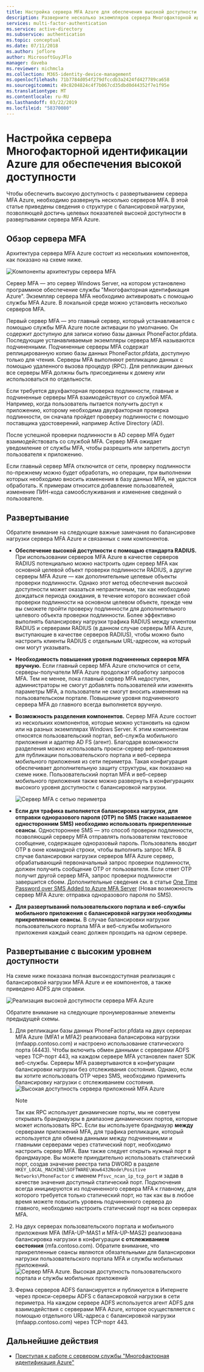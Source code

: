 ```yaml
---
title: Настройка сервера MFA Azure для обеспечения высокой доступности — Azure Active Directory
description: Разверните несколько экземпляров сервера Многофакторной идентификации Azure в конфигурациях, обеспечивающих высокую доступность.
services: multi-factor-authentication
ms.service: active-directory
ms.subservice: authentication
ms.topic: conceptual
ms.date: 07/11/2018
ms.author: joflore
author: MicrosoftGuyJFlo
manager: daveba
ms.reviewer: michmcla
ms.collection: M365-identity-device-management
ms.openlocfilehash: 71b7784d054f279dfccdb3a2424fd427789ca658
ms.sourcegitcommit: 49c8204824c4f7b067cd35dbd0d44352f7e1f95e
ms.translationtype: MT
ms.contentlocale: ru-RU
ms.lasthandoff: 03/22/2019
ms.locfileid: "58370080"
---
```

# <a name="configure-azure-multi-factor-authentication-server-for-high-availability"></a>Настройка сервера Многофакторной идентификации Azure для обеспечения высокой доступности

Чтобы обеспечить высокую доступность с развертыванием сервера MFA Azure, необходимо развернуть несколько серверов MFA. В этой статье приведены сведения о структуре с балансировкой нагрузки, позволяющей достичь целевых показателей высокой доступности в развертывании сервера MFA Azure.

## <a name="mfa-server-overview"></a>Обзор сервера MFA

Архитектура сервера MFA Azure состоит из нескольких компонентов, как показано на схеме ниже.

 ![Компоненты архитектуры сервера MFA](./media/howto-mfaserver-deploy-ha/mfa-ha-architecture.png)

Сервер MFA — это сервер Windows Server, на котором установлено программное обеспечение службы "Многофакторная идентификация Azure". Экземпляр сервера MFA необходимо активировать с помощью службы MFA Azure. В локальной среде можно установить несколько серверов MFA.

Первый сервер MFA — это главный сервер, который устанавливается с помощью службы MFA Azure после активации по умолчанию. Он содержит доступную для записи копию базы данных PhoneFactor.pfdata. Последующие устанавливаемые экземпляры сервера MFA называются подчиненными. Подчиненные серверы MFA содержат реплицированную копию базы данных PhoneFactor.pfdata, доступную только для чтения. Серверы MFA выполняют репликацию данных с помощью удаленного вызова процедур (RPC). Для репликации данных все серверы MFA должны быть присоединены к домену или использоваться по отдельности.

Если требуется двухфакторная проверка подлинности, главные и подчиненные серверы MFA взаимодействуют со службой MFA. Например, когда пользователь пытается получить доступ к приложению, которому необходима двухфакторная проверка подлинности, он сначала пройдет проверку подлинности с помощью поставщика удостоверений, например Active Directory (AD).

После успешной проверки подлинности в AD сервер MFA будет взаимодействовать со службой MFA. Сервер MFA ожидает уведомление от службы MFA, чтобы разрешить или запретить доступ пользователя к приложению.

Если главный сервер MFA отключится от сети, проверку подлинности по-прежнему можно будет обработать, но операции, при выполнении которых необходимо вносить изменения в базу данных MFA, не удастся обработать. К примерам относится добавление пользователей, изменение ПИН-кода самообслуживания и изменение сведений о пользователе.

## <a name="deployment"></a>Развертывание

Обратите внимание на следующие важные замечания по балансировке нагрузки сервера MFA Azure и связанных с ним компонентов.

* **Обеспечение высокой доступности с помощью стандарта RADIUS.** При использовании серверов MFA Azure в качестве серверов RADIUS потенциально можно настроить один сервер MFA как основной целевой объект проверки подлинности RADIUS, а другие серверы MFA Azure — как дополнительные целевые объекты проверки подлинности. Однако этот метод обеспечения высокой доступности может оказаться непрактичным, так как необходимо дождаться периода ожидания, в течение которого возникает сбой проверки подлинности на основном целевом объекте, прежде чем вы сможете пройти проверку подлинности для дополнительного целевого объекта проверки подлинности. Более эффективно выполнять балансировку нагрузки трафика RADIUS между клиентом RADIUS и серверами RADIUS (в данном случае серверы MFA Azure, выступающие в качестве серверов RADIUS), чтобы можно было настроить клиенты RADIUS с отдельным URL-адресом, на который они могут указывать.
* **Необходимость повышения уровня подчиненных серверов MFA вручную.** Если главный сервер MFA Azure отключится от сети, серверы-получатели MFA Azure продолжат обработку запросов MFA. Тем не менее, пока главный сервер MFA недоступен, администраторы не смогут добавлять пользователей или изменять параметры MFA, а пользователи не смогут вносить изменения на пользовательском портале. Повышение уровня подчиненного сервера MFA до главного всегда выполняется вручную.
* **Возможность разделения компонентов.** Сервер MFA Azure состоит из нескольких компонентов, которые можно установить на одном или на разных экземплярах Windows Server. К этим компонентам относятся пользовательский портал, веб-служба мобильного приложения и адаптер AD FS (агент). Благодаря возможности разделения можно использовать прокси-сервер веб-приложения для публикации пользовательского портала и веб-сервера мобильного приложения из сети периметра. Такая конфигурация обеспечивает дополнительную защиту структуры, как показано на схеме ниже. Пользовательский портал MFA и веб-сервер мобильного приложения также можно развернуть в конфигурациях высокого уровня доступности с балансировкой нагрузки.

   ![Сервер MFA с сетью периметра](./media/howto-mfaserver-deploy-ha/mfasecurity.png)

* **Если для трафика выполняется балансировка нагрузки, для отправки одноразового пароля (OTP) по SMS (также называемое односторонним SMS) необходимо использовать прикрепленные сеансы**. Одностороннее SMS — это способ проверки подлинности, позволяющий серверу MFA отправлять пользователям текстовое сообщение, содержащее одноразовый пароль. Пользователь вводит OTP в окне командной строки, чтобы выполнить запрос MFA. В случае балансировки нагрузки серверов MFA Azure сервер, обрабатывающий первоначальный запрос проверки подлинности, должен получить сообщение OTP от пользователя. Если ответ OTP получит другой сервер MFA, запрос проверки подлинности завершится сбоем. Дополнительные сведения см. в статье [One Time Password over SMS Added to Azure MFA Server](https://blogs.technet.microsoft.com/enterprisemobility/2015/03/02/one-time-password-over-sms-added-to-azure-mfa-server) (Новая возможность сервер MFA Azure: отправка одноразового пароля по SMS).
* **Для развертываний пользовательского портала и веб-службы мобильного приложения с балансировкой нагрузки необходимы прикрепленные сеансы.** В случае балансировки нагрузки пользовательского портала MFA и веб-службы мобильного приложения каждый сеанс должен проходить на одном сервере.

## <a name="high-availability-deployment"></a>Развертывание с высоким уровнем доступности

На схеме ниже показана полная высокодоступная реализация с балансировкой нагрузки MFA Azure и ее компонентов, а также приведено ADFS для справки.

 ![Реализация высокой доступности сервера MFA Azure](./media/howto-mfaserver-deploy-ha/mfa-ha-deployment.png)

Обратите внимание на следующие пронумерованные элементы предыдущей схемы.

1. Для репликации базы данных PhoneFactor.pfdata на двух серверах MFA Azure (MFA1 и MFA2) реализована балансировка нагрузки (mfaapp.contoso.com) и настроено использование статического порта (4443). Чтобы включить обмен данными с серверами ADFS через TCP-порт 443, на каждом сервере MFA установлен пакет SDK веб-службы. Серверы MFA развертываются в конфигурации балансировки нагрузки без отслеживания состояния. Однако, если вы хотите использовать OTP через SMS, необходимо применить балансировку нагрузки с отслеживанием состояния.
   ![Высокая доступность сервера приложений MFA Azure](./media/howto-mfaserver-deploy-ha/mfaapp.png)

   > [!NOTE]
   > Так как RPC использует динамические порты, мы не советуем открывать брандмауэры в диапазоне динамических портов, которые может использовать RPC. Если вы используете брандмауэр **между** серверами приложений MFA, для трафика репликации, который используется для обмена данными между подчиненными и главными серверами через статический порт, необходимо настроить сервер MFA. Вам также следует открыть нужный порт в брандмауэре. Вы можете принудительно использовать статический порт, создав значение реестра типа DWORD в разделе ```HKEY_LOCAL_MACHINE\SOFTWARE\Wow6432Node\Positive Networks\PhoneFactor``` с именем ```Pfsvc_ncan_ip_tcp_port``` и задав в качестве значения доступный статический порт. Подключения всегда инициируются из подчиненного сервера MFA к главному, для которого требуется только статический порт, но так как вы в любое время можете повысить уровень подчиненного сервера до главного, необходимо настроить статический порт на всех серверах MFA.

2. На двух серверах пользовательского портала и мобильного приложения MFA (MFA-UP-MAS1 и MFA-UP-MAS2) реализована балансировка нагрузки в конфигурации **с отслеживанием состояния** (mfa.contoso.com). Обратите внимание, что прикрепленные сеансы являются обязательными для балансировки нагрузки пользовательского портала MFA и службы мобильных приложений.
   ![Сервер MFA Azure. Высокая доступность пользовательского портала и службы мобильных приложений](./media/howto-mfaserver-deploy-ha/mfaportal.png)
3. Ферма серверов ADFS балансируется и публикуется в Интернете через прокси-серверы ADFS с балансировкой нагрузки в сети периметра. На каждом сервере ADFS используется агент ADFS для взаимодействия с серверами MFA Azure, которое осуществляется с помощью отдельного URL-адреса с балансировкой нагрузки (mfaapp.contoso.com) через TCP-порт 443.

## <a name="next-steps"></a>Дальнейшие действия

* [Приступая к работе с сервером службы "Многофакторная идентификация Azure"](howto-mfaserver-deploy.md)
